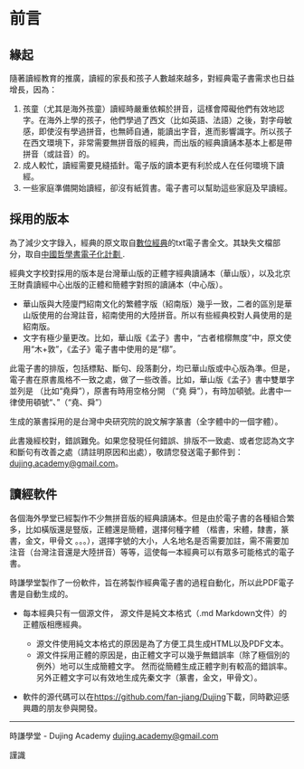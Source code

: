 # 前言

## 緣起

隨著讀經教育的推廣，讀經的家長和孩子人數越來越多，對經典電子書需求也日益增長，因為：

1. 孩童（尤其是海外孩童）讀經時嚴重依賴於拼音，這樣會障礙他們有效地認字。在海外上學的孩子，他們學過了西文（比如英語、法語）之後，對字母敏感，即使沒有學過拼音，也無師自通，能讀出字音，進而影響識字。所以孩子在西文環境下，非常需要無拼音版的經典，而出版的經典讀誦本基本上都是帶拼音（或註音）的。
2. 成人較忙，讀經需要見縫插針。電子版的讀本更有利於成人在任何環境下讀經。
3. 一些家庭準備開始讀經，卻沒有紙質書。電子書可以幫助這些家庭及早讀經。

## 採用的版本

為了減少文字錄入，經典的原文取自[數位經典][1]的txt電子書全文。其缺失文檔部分，取自[中國哲學書電子化計劃
][2].

[1]: http://www.chineseclassic.com/sites/default/files/field/image/munzu.zip
[2]: http://ctext.org/mengzi/zh

經典文字校對採用的版本是台灣華山版的正體字經典讀誦本（華山版），以及北京王財貴讀經中心出版的正體和簡體字對照的讀誦本（中心版）。

- 華山版與大陸廈門紹南文化的繁體字版（紹南版）幾乎一致，二者的區別是華山版使用的台灣註音，紹南使用的大陸拼音。所以有些經典校對人員使用的是紹南版。
- 文字有極少量更改。比如，華山版《孟子》書中，“古者棺槨無度”中，原文使用“木+敦”，《孟子》電子書中使用的是“槨”。

此電子書的排版，包括標點、斷句、段落劃分，均已華山版或中心版為準。但是，電子書在原書風格不一致之處，做了一些改善。比如，華山版《孟子》書中雙單字並列是 （比如“堯舜”），原書有時用空格分開 （“堯 舜”），有時加頓號。此書中一律使用頓號“、”（“堯、舜”）

生成的篆書採用的是台灣中央研究院的說文解字篆書（全字體中的一個字體）。

此書幾經校對，錯誤難免。如果您發現任何錯誤、排版不一致處、或者您認為文字和斷句有改善之處（請註明原因和出處），敬請您發送電子郵件到：<dujing.academy@gmail.com>。

## 讀經軟件

各個海外學堂已經製作不少無拼音版的經典讀誦本。但是由於電子書的各種組合繁多，比如橫版還是豎版，正體還是簡體，選擇何種字體 （楷書，宋體，隸書，篆書，金文，甲骨文 。。。），選擇字號的大小，人名地名是否需要加註，需不需要加注音（台灣注音還是大陸拼音）等等，這使每一本經典可以有眾多可能格式的電子書。

時謙學堂製作了一份軟件，旨在將製作經典電子書的過程自動化，所以此PDF電子書是自動生成的。

- 每本經典只有一個源文件， 源文件是純文本格式（.md Markdown文件）的正體版相應經典。

	- 源文件使用純文本格式的原因是為了方便工具生成HTML以及PDF文本。
	- 源文件採用正體的原因是，由正體文字可以幾乎無錯誤率（除了極個別的例外）地可以生成簡體文字。 然而從簡體生成正體字則有較高的錯誤率。 另外正體文字可以有效地生成先秦文字（篆書，金文，甲骨文）。

- 軟件的源代碼可以在<https://github.com/fan-jiang/Dujing>下載，同時歡迎感興趣的朋友參與開發。

---

時謙學堂 - Dujing Academy
<dujing.academy@gmail.com>

謹識







